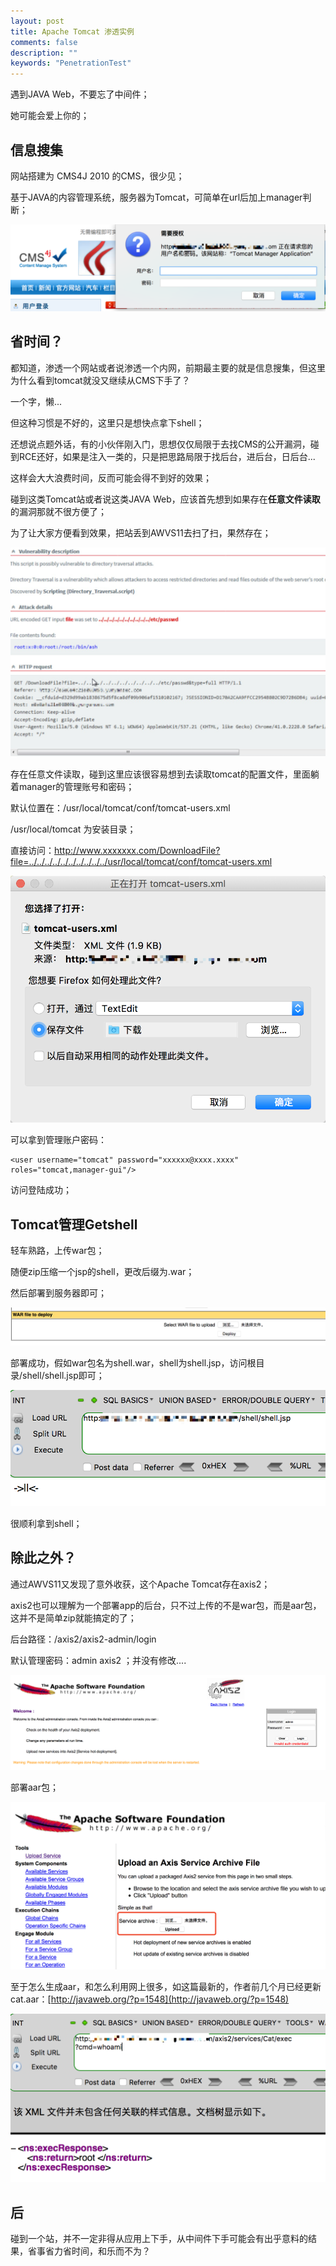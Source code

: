 ```yaml
---
layout: post
title: Apache Tomcat 渗透实例
comments: false
description: ""
keywords: "PenetrationTest"
---
```


遇到JAVA Web，不要忘了中间件；

她可能会爱上你的；

## 信息搜集

网站搭建为 CMS4J 2010 的CMS，很少见；

基于JAVA的内容管理系统，服务器为Tomcat，可简单在url后加上manager判断；

![1.png](/assets/images/2017-09-10/985033934.png)

## 省时间？

都知道，渗透一个网站或者说渗透一个内网，前期最主要的就是信息搜集，但这里为什么看到tomcat就没又继续从CMS下手了？

一个字，懒...

但这种习惯是不好的，这里只是想快点拿下shell；

还想说点题外话，有的小伙伴刚入门，思想仅仅局限于去找CMS的公开漏洞，碰到RCE还好，如果是注入一类的，只是把思路局限于找后台，进后台，日后台...

这样会大大浪费时间，反而可能会得不到好的效果；

碰到这类Tomcat站或者说这类JAVA Web，应该首先想到如果存在**任意文件读取**的漏洞那就不很方便了；

为了让大家方便看到效果，把站丢到AWVS11去扫了扫，果然存在；

![2.png](/assets/images/2017-09-10/179095176.png)

存在任意文件读取，碰到这里应该很容易想到去读取tomcat的配置文件，里面躺着manager的管理账号和密码；

默认位置在：/usr/local/tomcat/conf/tomcat-users.xml

/usr/local/tomcat 为安装目录；

直接访问：http://www.xxxxxxx.com/DownloadFile?file=../../../../../../../../../../usr/local/tomcat/conf/tomcat-users.xml

![3.png](/assets/images/2017-09-10/114591550.png)

可以拿到管理账户密码：

```
<user username="tomcat" password="xxxxxx@xxxx.xxxx" roles="tomcat,manager-gui"/>
```

访问登陆成功；

## Tomcat管理Getshell

轻车熟路，上传war包；

随便zip压缩一个jsp的shell，更改后缀为.war；

然后部署到服务器即可；

![4.png](/assets/images/2017-09-10/2581385396.png)

部署成功，假如war包名为shell.war，shell为shell.jsp，访问根目录/shell/shell.jsp即可；

![5.png](/assets/images/2017-09-10/3288782935.png)

很顺利拿到shell；

## 除此之外？

通过AWVS11又发现了意外收获，这个Apache Tomcat存在axis2；

axis2也可以理解为一个部署app的后台，只不过上传的不是war包，而是aar包，这并不是简单zip就能搞定的了；

后台路径：/axis2/axis2-admin/login

默认管理密码：admin axis2 ；并没有修改....

![6.png](/assets/images/2017-09-10/2624932035.png)

部署aar包；

![7.png](/assets/images/2017-09-10/1262705154.png)

至于怎么生成aar，和怎么利用网上很多，如这篇最新的，作者前几个月已经更新cat.aar：[http://javaweb.org/?p=1548](http://javaweb.org/?p=1548)

![8.png](/assets/images/2017-09-10/3938949182.png)

## 后

碰到一个站，并不一定非得从应用上下手，从中间件下手可能会有出乎意料的结果，省事省力省时间，和乐而不为？
